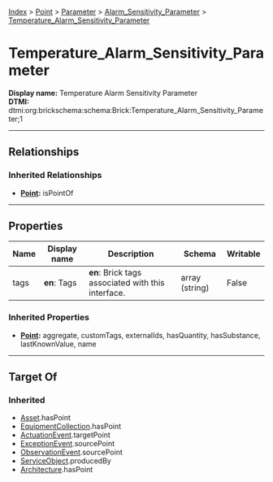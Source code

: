 [Index](../../../Index.md) > [Point](../../Point.md) > [Parameter](../Parameter.md) > [Alarm_Sensitivity_Parameter](Alarm_Sensitivity_Parameter.md) > [Temperature_Alarm_Sensitivity_Parameter](#)
# Temperature_Alarm_Sensitivity_Parameter

**Display name:** Temperature Alarm Sensitivity Parameter<br />
**DTMI:** dtmi:org:brickschema:schema:Brick:Temperature_Alarm_Sensitivity_Parameter;1

---

## Relationships
### Inherited Relationships
* **[Point](../../Point.md):** isPointOf

---

## Properties
|Name|Display name|Description|Schema|Writable|
|-|-|-|-|-|
|tags|**en**: Tags|**en**: Brick tags associated with this interface.|array (string)|False|
### Inherited Properties
* **[Point](../../Point.md):** aggregate, customTags, externalIds, hasQuantity, hasSubstance, lastKnownValue, name

---

## Target Of
### Inherited
* [Asset](../../../Asset/Asset.md).hasPoint
* [EquipmentCollection](../../../Collection/AssetCollection/EquipmentCollection/EquipmentCollection.md).hasPoint
* [ActuationEvent](../../../Event/PointEvent/ActuationEvent.md).targetPoint
* [ExceptionEvent](../../../Event/PointEvent/ExceptionEvent.md).sourcePoint
* [ObservationEvent](../../../Event/PointEvent/ObservationEvent.md).sourcePoint
* [ServiceObject](../../../Information/ServiceObject/ServiceObject.md).producedBy
* [Architecture](../../../Space/Architecture/Architecture.md).hasPoint
